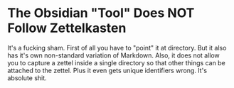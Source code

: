 # The Obsidian "Tool" Does NOT Follow Zettelkasten

It's a fucking sham. First of all you have to "point" it at directory.
But it also has it's own non-standard variation of Markdown. Also, it
does not allow you to capture a zettel inside a single directory so that
other things can be attached to the zettel. Plus it even gets unique
identifiers wrong. It's absolute shit.
